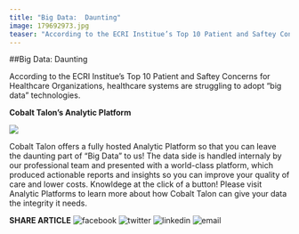 ```yaml
---
title: "Big Data:  Daunting"
image: 179692973.jpg
teaser: "According to the ECRI Institue’s Top 10 Patient and Saftey Concerns for Healthcare Organizations, healthcare systems are struggling to adopt “big data” technologies."
---
```

##Big Data: Daunting

According to the ECRI Institue’s Top 10 Patient and Saftey Concerns for Healthcare Organizations, healthcare systems are struggling to adopt “big data” technologies.

**Cobalt Talon’s Analytic Platform**

<img src="/news/179692973.jpg" class="news-image" />

Cobalt Talon offers a fully hosted Analytic Platform so that you can leave the daunting part of “Big Data” to us! The data side is handled internaly by our professional team and presented with a world-class platform, which produced actionable reports and insights so you can improve your quality of care and lower costs. Knowldege at the click of a button! Please visit Analytic Platforms to learn more about how Cobalt Talon can give your data the integrity it needs.

**SHARE ARTICLE**  ![facebook](/images/social/facebook.png) ![twitter](/images/social/twitter.png) ![linkedin](/images/social/linkedin.png) ![email](/images/social/email.png)